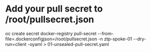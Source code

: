 # Add your pull secret to /root/pullsecret.json

oc create secret docker-registry pull-secret --from-file=.dockerconfigjson=/root/pullsecret.json -n ztp-spoke-01 --dry-run=client -oyaml > 01-unsealed-pull-secret.yaml